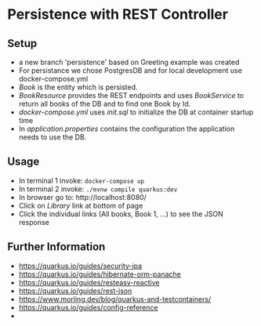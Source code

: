 # Persistence with REST Controller

## Setup
- a new branch 'persistence' based on Greeting example was created
- For persistance we chose PostgresDB and for local development use docker-compose.yml
- _Book_ is the entity which is persisted.
- _BookResource_ provides the REST endpoints and uses _BookService_ to return all books of the DB and to find one Book by Id.
- _docker-compose.yml_ uses _init.sql_ to initialize the DB at container startup time
- In _application.properties_ contains the configuration the application needs to use the DB.

## Usage

- In terminal 1 invoke: ```docker-compose up```
- In terminal 2 invoke: ```./mvnw compile quarkus:dev```
- In browser go to: http://localhost:8080/
- Click on _Library_ link at bottom of page
- Click the individual links (All books, Book 1, ...) to see the JSON response

## Further Information

- https://quarkus.io/guides/security-jpa
- https://quarkus.io/guides/hibernate-orm-panache
- https://quarkus.io/guides/resteasy-reactive
- https://quarkus.io/guides/rest-json
- https://www.morling.dev/blog/quarkus-and-testcontainers/
- https://quarkus.io/guides/config-reference
- 
